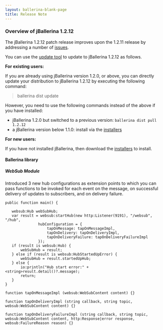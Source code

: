 ```yaml
---
layout: ballerina-blank-page
title: Release Note
---
```


### Overview of jBallerina 1.2.12

The jBallerina 1.2.12 patch release improves upon the 1.2.11 release by addressing a number of [issues](https://github.com/ballerina-platform/ballerina-lang/issues?q=is%3Aissue+milestone%3A%22Ballerina+1.2.12%22+is%3Aclosed).

You can use the [update tool](/learn/update-tool/) to update to jBallerina 1.2.12 as follows.

**For existing users:**

If you are already using jBallerina version 1.2.0, or above, you can directly update your distribution to jBallerina 1.2.12 by executing the following command:

> ballerina dist update

However, you need to use the following commands instead of the above if you have installed:

- jBallerina 1.2.0 but switched to a previous version: `ballerina dist pull 1.2.12`
- a jBallerina version below 1.1.0: install via the [installers](/downloads/)

**For new users:**

If you have not installed jBallerina, then download the [installers](/downloads/) to install.

#### Ballerina library

##### WebSub Module

Introduced 3 new hub configurations as extension points to which you can pass functions to be invoked for each event on the message, on successful delivery of updates to subscribers, and on delivery failure.

```ballerina
public function main() {
 
   websub:Hub webSubHub;
   var result = websub:startHub(new http:Listener(9191), "/websub", "/hub",
               hubConfiguration = {
                   tapOnMessage: tapOnMessageImpl,
                   tapOnDelivery: tapOnDeliveryImpl,
                   tapOnDeliveryFailure: tapOnDeliveryFailureImpl
               });
   if (result is websub:Hub) {
       webSubHub = result;
   } else if (result is websub:HubStartedUpError) {
       webSubHub = result.startedUpHub;
   } else {
       io:println("Hub start error:" + <string>result.detail()?.message);
       return;
   }
}
 
function tapOnMessageImpl (websub:WebSubContent content) {}
 
function tapOnDeliveryImpl (string callback, string topic, websub:WebSubContent content) {}
 
function tapOnDeliveryFailureImpl (string callback, string topic, websub:WebSubContent content, http:Response|error response, websub:FailureReason reason) {}
```